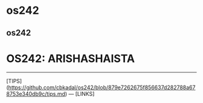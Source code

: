# os242
os242
---
# OS242: ARISHASHAISTA
---
[TIPS] (https://github.com/cbkadal/os242/blob/879e7262675f856637d282788a678753e340db9c/tips.md) — [LINKS]
